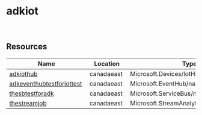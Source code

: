 # adkiot 
 
## Resources


| Name | Location | Type |
| --- | --- | --- |
| [adkiothub](adkiothub--1086912512.md)  | canadaeast  | Microsoft.Devices/IotHubs  |
| [adkeventhubtestforiottest](adkeventhubtestforiottest--1531148228.md)  | canadaeast  | Microsoft.EventHub/namespaces  |
| [thesbtestforadk](thesbtestforadk--2098706850.md)  | canadaeast  | Microsoft.ServiceBus/namespaces  |
| [thestreamjob](thestreamjob-1519759241.md)  | canadaeast  | Microsoft.StreamAnalytics/streamingjobs  |
